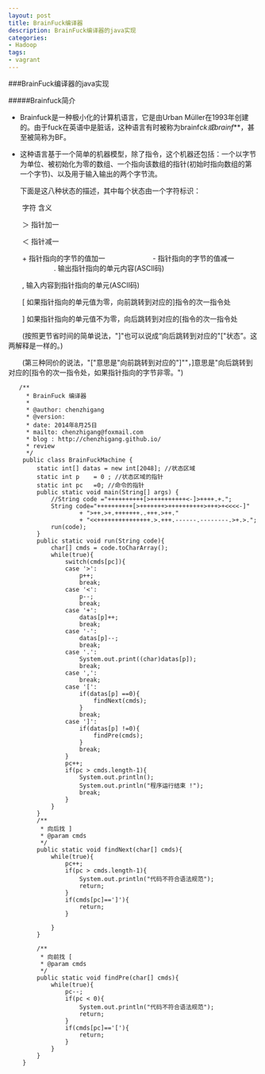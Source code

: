 ```yaml
---
layout: post
title: BrainFuck编译器
description: BrainFuck编译器的java实现
categories:
- Hadoop 
tags:
- vagrant
---
```



###BrainFuck编译器的java实现

#####Brainfuck简介
+ Brainfuck是一种极小化的计算机语言，它是由Urban Müller在1993年创建的。由于fuck在英语中是脏话，这种语言有时被称为brainf*ck或brainf***，甚至被简称为BF。

+ 这种语言基于一个简单的机器模型，除了指令，这个机器还包括：一个以字节为单位、被初始化为零的数组、一个指向该数组的指针(初始时指向数组的第一个字节)、以及用于输入输出的两个字节流。

    下面是这八种状态的描述，其中每个状态由一个字符标识：
    
　　字符 含义 
  
　　＞ 指针加一 
  
　　＜	指针减一 
  
　　+ 指针指向的字节的值加一 
　　
　　
　　- 指针指向的字节的值减一 
　　
　　
　　. 输出指针指向的单元内容(ASCII码) 
  
  
　　, 输入内容到指针指向的单元(ASCII码) 
  
  
　　[ 如果指针指向的单元值为零，向前跳转到对应的]指令的次一指令处 
  
　　] 如果指针指向的单元值不为零，向后跳转到对应的[指令的次一指令处 
  
　　(按照更节省时间的简单说法，"]"也可以说成“向后跳转到对应的"["状态”。这两解释是一样的。)
  
　　(第三种同价的说法，"["意思是"向前跳转到对应的"]""，]意思是"向后跳转到对应的[指令的次一指令处，如果指针指向的字节非零。")


       /**
         * BrainFuck 编译器
         *
         * @author: chenzhigang
         * @version:
         * date: 2014年8月25日
         * mailto: chenzhigang@foxmail.com
         * blog : http://chenzhigang.github.io/
         * review 
         */
        public class BrainFuckMachine {
            static int[] datas = new int[2048]; //状态区域
            static int p	= 0 ; //状态区域的指针
            static int pc 	=0; //命令的指针
            public static void main(String[] args) {
                //String code ="++++++++++[>++++++++++<-]>++++.+.";
                String code="++++++++++[>+++++++>++++++++++>+++>+<<<<-]"
                        + ">++.>+.+++++++..+++.>++."
                        + "<<+++++++++++++++.>.+++.------.--------.>+.>.";
                run(code);
            }
            public static void run(String code){
                char[] cmds = code.toCharArray();
                while(true){
                    switch(cmds[pc]){
                    case '>':
                        p++;
                        break;
                    case '<':
                        p--;
                        break;
                    case '+':
                        datas[p]++;
                        break;
                    case '-':
                        datas[p]--;
                        break;
                    case '.':
                        System.out.print((char)datas[p]);
                        break;
                    case ',':
                        break;
                    case '[':
                        if(datas[p] ==0){
                            findNext(cmds);
                        }
                        break;
                    case ']':
                        if(datas[p] !=0){
                            findPre(cmds);
                        }
                        break;
                    }
                    pc++;
                    if(pc > cmds.length-1){
                        System.out.println();
                        System.out.println("程序运行结束 !");
                        break;
                    }
                }
            }
            /**
             * 向后找 ]
             * @param cmds
             */
            public static void findNext(char[] cmds){
                while(true){
                    pc++;
                    if(pc > cmds.length-1){
                        System.out.println("代码不符合语法规范");
                        return;
                    }
                    if(cmds[pc]==']'){
                        return;
                    }

                }
            }

            /**
             * 向前找 [ 
             * @param cmds
             */
            public static void findPre(char[] cmds){
                while(true){
                    pc--;
                    if(pc < 0){
                        System.out.println("代码不符合语法规范");
                        return;
                    }
                    if(cmds[pc]=='['){
                        return;
                    }
                }
            }
        }

